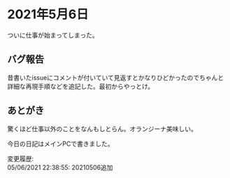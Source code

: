 # 2021年5月6日

ついに仕事が始まってしまった。

## バグ報告

昔書いたissueにコメントが付いていて見返すとかなりひどかったのでちゃんと詳細な再現手順などを追記した。最初からやっとけ。

## あとがき

驚くほど仕事以外のことをなんもしとらん。オランジーナ美味しい。

今日の日記はメインPCで書きました。

変更履歴:  
05/06/2021 22:38:55: 20210506追加  
